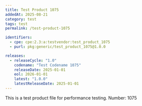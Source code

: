 ```yaml
---
title: Test Product 1075
addedAt: 2025-08-21
category: test
tags: test
permalink: /test-product-1075

identifiers:
  - cpe: cpe:2.3:a:testvendor:test_product_1075
  - purl: pkg:generic/test_product_1075@1.0.0

releases:
  - releaseCycle: "1.0"
    codename: "Test Codename 1075"
    releaseDate: 2025-01-01
    eol: 2026-01-01
    latest: "1.0.0"
    latestReleaseDate: 2025-01-01
---
```


This is a test product file for performance testing. Number: 1075
